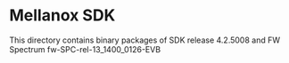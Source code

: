Mellanox SDK
=============

This directory contains binary packages of SDK release 4.2.5008 and FW Spectrum fw-SPC-rel-13_1400_0126-EVB
